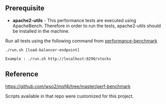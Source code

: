 
## Prerequisite
* **apache2-utils** - This performance tests are executed using ApacheBench. Therefore in order to run the tests, apache2-utils
should be installed in the machine.

Run all tests using the following command from [performance-benchmark](performance-benchmark)

```
./run.sh [load-balancer-endpoint]
```

`Example : ./run.sh http://localhost:8290/stocks`
 
## Reference  

https://github.com/wso2/msf4j/tree/master/perf-benchmark

Scripts available in that repo were customized for this project.

